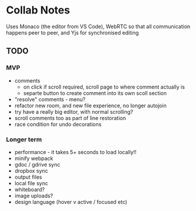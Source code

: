 Collab Notes
============

Uses Monaco (the editor from VS Code), WebRTC so that all communication happens peer to peer, and Yjs for synchronised editing

TODO
----
### MVP
- comments
  - on click if scroll required, scroll page to where comment actually is
  - separte button to create comment into its own scoll section
- "resolve" comments - menu?
- refactor new room, and new file experience, no longer autojoin
- try have a really big editor, with normal scrolling?
- scroll comments too as part of line restoration
- race condition for undo decorations

### Longer term
- performance - it takes 5+ seconds to load locally!!
- minify webpack
- gdoc / gdrive sync
- dropbox sync
- output files
- local file sync
- whiteboard?
- image uploads?
- design language (hover v active / focused etc)
